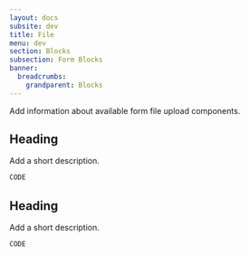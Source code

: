 ```yaml
---
layout: docs
subsite: dev
title: File
menu: dev
section: Blocks
subsection: Form Blocks
banner:
  breadcrumbs:
    grandparent: Blocks
---
```


Add information about available form file upload components.

## Heading

Add a short description.

<div class="b-form">

</div>

```html
CODE
```

## Heading

Add a short description.

<div class="b-form">

</div>

```html
CODE
```